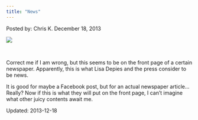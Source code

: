 ```yaml
---
title: "News"
---
```


<span>Posted by: Chris K. </span>
<span>December 18, 2013</span>


<img src="https://info-gir.github.io/deepdotweb/imgs/2013/12/IMAGE119.png" />

<p>&nbsp;</p>
<p>Correct me if I am wrong, but this seems to be on the front page of a certain newspaper. Apparently, this is what Lisa Depies and the press consider to be news.</p>
<p>It is good for maybe a Facebook post, but for an actual newspaper article&#8230;Really? Now if this is what they will put on the front page, I can&#8217;t imagine what other juicy contents await me.</p>
</div>


Updated: 2013-12-18

